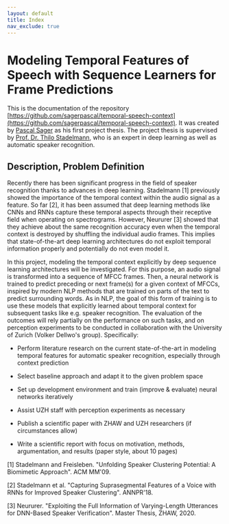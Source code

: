 ```yaml
---
layout: default
title: Index
nav_exclude: true
---
```


# Modeling Temporal Features of Speech with Sequence Learners for Frame Predictions
This is the documentation of the repository [https://github.com/sagerpascal/temporal-speech-context](https://github.com/sagerpascal/temporal-speech-context).
It was created by [Pascal Sager](https://sagerpascal.github.io) as his first project thesis. The project thesis is
supervised by [Prof. Dr. Thilo Stadelmann](https://stdm.github.io), who is an expert in deep learning as well as automatic speaker recognition.


## Description, Problem Definition
Recently there has been significant progress in the field of speaker recognition thanks to advances in deep learning. Stadelmann [1] previously showed the importance of the temporal context within the audio signal as a feature. So far [2], it has been assumed that deep learning methods like CNNs and RNNs capture these temporal aspects through their receptive field when operating on spectrograms. However, Neururer [3] showed that they achieve about the same recognition accuracy even when the temporal context is destroyed by shuffling the individual audio frames. This implies that state-of-the-art deep learning architectures do not exploit temporal information properly and potentially do not even model it.

In this project, modeling the temporal context explicitly by deep sequence learning architectures will be investigated. For this purpose, an audio signal is transformed into a sequence of MFCC frames. Then, a neural network is trained to predict preceding or next frame(s) for a given context of MFCCs, inspired by modern NLP methods that are trained on parts of the text to predict surrounding words. As in NLP, the goal of this form of training is to use these models that explicitly learned about temporal context for subsequent tasks like e.g. speaker recognition. The evaluation of the outcomes will rely partially on the performance on such tasks, and on perception experiments to be conducted in collaboration with the University of Zurich (Volker Dellwo's group). Specifically:

- Perform literature research on the current state-of-the-art in modeling temporal features for automatic speaker recognition, especially through context prediction

- Select baseline approach and adapt it to the given problem space

- Set up development environment and train (improve & evaluate) neural networks iteratively

- Assist UZH staff with perception experiments as necessary

- Publish a scientific paper with ZHAW and UZH researchers (if circumstances allow)

- Write a scientific report with focus on motivation, methods, argumentation, and results (paper style, about 10 pages)

[1] Stadelmann and Freisleben. "Unfolding Speaker Clustering Potential: A Biomimetic Approach". ACM MM'09.

[2] Stadelmann et al. "Capturing Suprasegmental Features of a Voice with RNNs for Improved Speaker Clustering".  ANNPR'18.

[3] Neururer. "Exploiting the Full Information of Varying-Length Utterances for DNN-Based Speaker Verification". Master Thesis, ZHAW, 2020.


